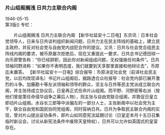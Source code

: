 ### 片山组阁搁浅  日共力主联合内阁  

1946-05-15  
第3版()
专栏：

　　片山组阁搁浅
    日共力主联合内阁
    【新华社延安十二日电】东京讯：日本社会党领导人，日来与日共谈判组织新闻问题，日共力主在民主阵线的基础上，建立民主政府，并反对社会党与自由党内战犯合作的提议。又讯：日共与社会党合组民主阵线内阁的要求，被币原屡次拒绝后，现在又重提此一要求，日共总书记德田球一向币原警告称：“你已经辞职，因此你对新闻组成问题，无权强施任何条件”。日共领袖冈野进称：“如果你不表明态度，我们就要到天享那里直接和他辩论去”，币原迄未置答。
    【新华社延安十一日电】综合报导：币原决定社会党（前译社会民主党，以后均改现译名）书记片山组阁后，据路透合众社报导：社会党内部已展开激烈的斗争。加藤勘十等左派领袖和领导的群众，坚主与日共等民主党派成立联合内阁，并主张待成立协议后，日皇再正式任命片山组阁。而平野、河野密等右派（按他们曾是策任命侵华战争之幕后人物），则主张与自由党联合组阁，并敦促日皇立即动片山组阁。水谷长三郎等中派偏左的一部分人士，主张新阁中以社会党为主干，联合自由党和国民协同党组阁，同时容纳日共。日共为争取民主联合内阁的实现，曾对片山提出妥协条件，即片山如同意宪法延期讨论（日皇定本月十五日召集临时新议会，讨论从新宪法条件中废除天皇特权），日共可以允许如英国式的皇室存在。  
